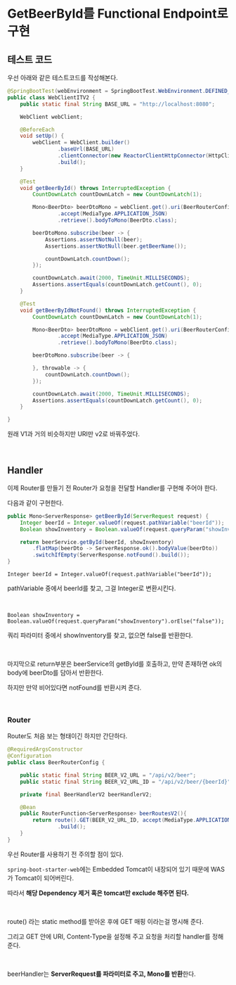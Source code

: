 # GetBeerById를 Functional Endpoint로 구현

## 테스트 코드

우선 아래와 같은 테스트코드를 작성해본다.

```java
@SpringBootTest(webEnvironment = SpringBootTest.WebEnvironment.DEFINED_PORT)
public class WebClientITV2 {
    public static final String BASE_URL = "http://localhost:8080";

    WebClient webClient;

    @BeforeEach
    void setUp() {
        webClient = WebClient.builder()
                .baseUrl(BASE_URL)
                .clientConnector(new ReactorClientHttpConnector(HttpClient.create().wiretap(true)))
                .build();
    }

    @Test
    void getBeerById() throws InterruptedException {
        CountDownLatch countDownLatch = new CountDownLatch(1);

        Mono<BeerDto> beerDtoMono = webClient.get().uri(BeerRouterConfig.BEER_V2_URL + "/" + 1)
                .accept(MediaType.APPLICATION_JSON)
                .retrieve().bodyToMono(BeerDto.class);

        beerDtoMono.subscribe(beer -> {
            Assertions.assertNotNull(beer);
            Assertions.assertNotNull(beer.getBeerName());

            countDownLatch.countDown();
        });

        countDownLatch.await(2000, TimeUnit.MILLISECONDS);
        Assertions.assertEquals(countDownLatch.getCount(), 0);
    }

    @Test
    void getBeerByIdNotFound() throws InterruptedException {
        CountDownLatch countDownLatch = new CountDownLatch(1);

        Mono<BeerDto> beerDtoMono = webClient.get().uri(BeerRouterConfig.BEER_V2_URL + "/" + 1333)
                .accept(MediaType.APPLICATION_JSON)
                .retrieve().bodyToMono(BeerDto.class);

        beerDtoMono.subscribe(beer -> {

        }, throwable -> {
            countDownLatch.countDown();
        });

        countDownLatch.await(2000, TimeUnit.MILLISECONDS);
        Assertions.assertEquals(countDownLatch.getCount(), 0);
    }

}
```

원래 V1과 거의 비슷하지만 URI만 v2로 바꿔주었다.

<br>

## Handler

이제 Router를 만들기 전 Router가 요청을 전달할 Handler를 구현해 주어야 한다.

다음과 같이 구현한다.

``` java
public Mono<ServerResponse> getBeerById(ServerRequest request) {
    Integer beerId = Integer.valueOf(request.pathVariable("beerId"));
    Boolean showInventory = Boolean.valueOf(request.queryParam("showInventory").orElse("false"));

    return beerService.getById(beerId, showInventory)
        .flatMap(beerDto -> ServerResponse.ok().bodyValue(beerDto))
        .switchIfEmpty(ServerResponse.notFound().build());
}
```

`Integer beerId = Integer.valueOf(request.pathVariable("beerId"));`

pathVariable 중에서 beerId를 찾고, 그걸 Integer로 변환시킨다.

<br>

`Boolean showInventory = Boolean.valueOf(request.queryParam("showInventory").orElse("false"));`

쿼리 파라미터 중에서 showInventory를 찾고, 없으면 false를 반환한다.

<br>

마지막으로 return부분은 beerService의 getById를 호출하고, 만약 존재하면 ok의 body에 beerDto를 담아서 반환한다.

하지만 만약 비어있다면 notFound를 반환시켜 준다.

<br>

### Router

Router도 처음 보는 형태이긴 하지만 간단하다.

```java
@RequiredArgsConstructor
@Configuration
public class BeerRouterConfig {

    public static final String BEER_V2_URL = "/api/v2/beer";
    public static final String BEER_V2_URL_ID = "/api/v2/beer/{beerId}";

    private final BeerHandlerV2 beerHandlerV2;

    @Bean
    public RouterFunction<ServerResponse> beerRoutesV2(){
        return route().GET(BEER_V2_URL_ID, accept(MediaType.APPLICATION_JSON), beerHandlerV2::getBeerById)
                .build();
    }
}
```

우선 Router를 사용하기 전 주의할 점이 있다.

`spring-boot-starter-web`에는 Embedded Tomcat이 내장되어 있기 때문에 WAS가 Tomcat이 되어버린다.

따라서 **해당 Dependency 제거 혹은 tomcat만 exclude 해주면 된다.**

<br>

route() 라는 static method를 받아온 후에 GET 매핑 이라는걸 명시해 준다.

그리고 GET 안에 URI, Content-Type을 설정해 주고 요청을 처리할 handler를 정해준다.

<br>

beerHandler는 **ServerRequest를 파라미터로 주고, Mono<ServerResponse>를 반환**한다.